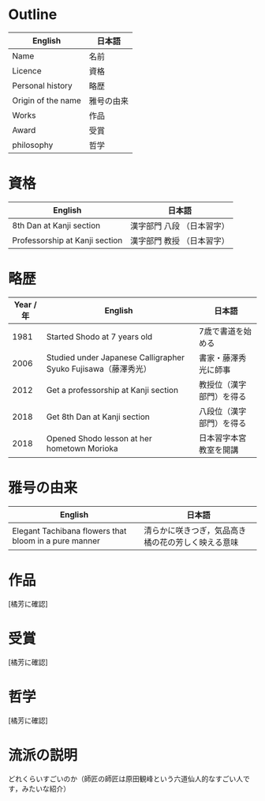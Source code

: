 # Outline
|English|日本語|
|-------|-----|
|Name|名前|
|Licence|資格|
|Personal history|略歴|
|Origin of the name|雅号の由来|
|Works|作品|
|Award|受賞|
|philosophy|哲学|

# 資格
|English|日本語|
|-------|-----|
|8th Dan at Kanji section|漢字部門 八段 （日本習字）|
|Professorship at Kanji section|漢字部門 教授 （日本習字）|

# 略歴
|Year / 年|English|日本語|
|-------|-------|-----|
|1981|Started Shodo at 7 years old|7歳で書道を始める|
|2006|Studied under Japanese Calligrapher Syuko Fujisawa（藤澤秀光）|書家・藤澤秀光に師事|
|2012|Get a professorship at Kanji section|教授位（漢字部門）を得る|
|2018|Get 8th Dan at Kanji section|八段位（漢字部門）を得る|
|2018|Opened Shodo lesson at her hometown Morioka|日本習字本宮教室を開講|

# 雅号の由来
|English|日本語|
|-------|-----|
|Elegant Tachibana flowers that bloom in a pure manner|清らかに咲きつぎ，気品高き橘の花の芳しく映える意味|


# 作品
[橘芳に確認]

# 受賞
[橘芳に確認]

# 哲学
[橘芳に確認]

# 流派の説明
どれくらいすごいのか（師匠の師匠は原田観峰という六道仙人的なすごい人です，みたいな紹介）
